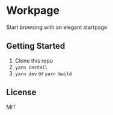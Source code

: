 # Workpage

Start browsing with an elegant startpage

## Getting Started

1. Clone this repo
2. `yarn install`
3. `yarn dev` or `yarn build`

## License

MIT
